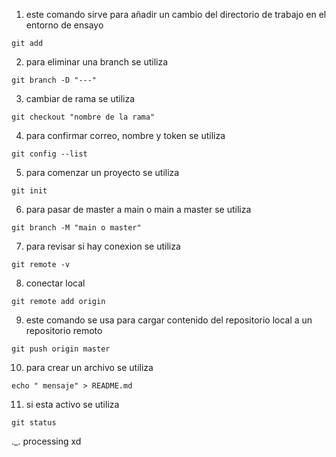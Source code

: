 1. este comando sirve para añadir un cambio del directorio de trabajo en el entorno de ensayo

```
git add

```

2. para eliminar una branch se utiliza 

```
git branch -D "---"

```

3. cambiar de rama se utiliza

```
git checkout "nombre de la rama"

```

4. para confirmar correo, nombre y token se utiliza

```
git config --list

```

5. para comenzar un proyecto se utiliza

```
git init

```
6. para pasar de master a main o main a master se utiliza

```
git branch -M "main o master"

```

7. para revisar si hay conexion se utiliza

```
git remote -v

```

8. conectar local

```
git remote add origin

```

9. este comando se usa para cargar contenido del repositorio local a un repositorio remoto

```
git push origin master

```
10. para crear un  archivo se utiliza

```
echo " mensaje" > README.md

```

11. si esta activo se utiliza

```
git status

```
._. processing xd

